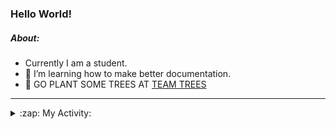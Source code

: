 ### Hello World!

##### About:
- Currently I am a student.
- 🌱 I’m learning how to make better documentation.
- 🌱 GO PLANT SOME TREES AT [TEAM TREES](https://teamtrees.org/)

---
<details>
  <summary>:zap: My Activity:</summary>
  
<!--START_SECTION:waka-->
![Code Time](http://img.shields.io/badge/Code%20Time-1%2C241%20hrs%2048%20mins-blue)

**I'm a Night 🦉** 

```text
🌞 Morning                2016 commits        ███░░░░░░░░░░░░░░░░░░░░░░   10.26 % 
🌆 Daytime                6615 commits        ████████░░░░░░░░░░░░░░░░░   33.66 % 
🌃 Evening                5666 commits        ███████░░░░░░░░░░░░░░░░░░   28.83 % 
🌙 Night                  5355 commits        ███████░░░░░░░░░░░░░░░░░░   27.25 % 
```
📅 **I'm Most Productive on Wednesday** 

```text
Monday                   2713 commits        ███░░░░░░░░░░░░░░░░░░░░░░   13.81 % 
Tuesday                  2698 commits        ███░░░░░░░░░░░░░░░░░░░░░░   13.73 % 
Wednesday                4647 commits        ██████░░░░░░░░░░░░░░░░░░░   23.65 % 
Thursday                 2598 commits        ███░░░░░░░░░░░░░░░░░░░░░░   13.22 % 
Friday                   2098 commits        ███░░░░░░░░░░░░░░░░░░░░░░   10.68 % 
Saturday                 1678 commits        ██░░░░░░░░░░░░░░░░░░░░░░░   08.54 % 
Sunday                   3220 commits        ████░░░░░░░░░░░░░░░░░░░░░   16.39 % 
```


📊 **This Week I Spent My Time On** 

```text
🔥 Editors: 
Android Studio           4 hrs 27 mins       ███████████░░░░░░░░░░░░░░   43.66 % 
IntelliJ                 3 hrs 8 mins        ████████░░░░░░░░░░░░░░░░░   30.87 % 
VS Code                  2 hrs 35 mins       ██████░░░░░░░░░░░░░░░░░░░   25.47 % 

🐱‍💻 Projects: 
java-springboot-projects 3 hrs 8 mins        ████████░░░░░░░░░░░░░░░░░   30.87 % 
py-series                2 hrs 2 mins        █████░░░░░░░░░░░░░░░░░░░░   20.02 % 
swag-store               1 hr 43 mins        ████░░░░░░░░░░░░░░░░░░░░░   16.95 % 
CSE224-Fundamentals-of-An1 hr 4 mins         ███░░░░░░░░░░░░░░░░░░░░░░   10.61 % 
test                     49 mins             ██░░░░░░░░░░░░░░░░░░░░░░░   08.13 % 
```


 Last Updated on 20/10/2023 18:11:01 UTC
<!--END_SECTION:waka-->
</details>
